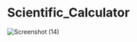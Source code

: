 # Scientific_Calculator

![Screenshot (14)](https://user-images.githubusercontent.com/95516178/233772335-a20c0dd5-fe32-40f4-9962-8c0fa4cf8eae.png)
